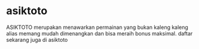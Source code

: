 # asiktoto
ASIKTOTO merupakan menawarkan permainan yang bukan kaleng kaleng alias memang mudah dimenangkan dan bisa meraih bonus maksimal. daftar sekarang juga di asiktoto
